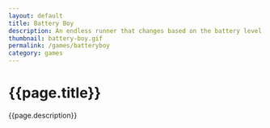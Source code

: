 ```yaml
---
layout: default
title: Battery Boy
description: An endless runner that changes based on the battery level of your device.
thumbnail: battery-boy.gif
permalink: /games/batteryboy
category: games
---
```


# {{page.title}}
{{page.description}}